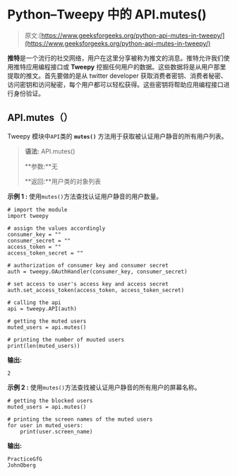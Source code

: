 # Python–Tweepy 中的 API.mutes()

> 原文:[https://www.geeksforgeeks.org/python-api-mutes-in-tweepy/](https://www.geeksforgeeks.org/python-api-mutes-in-tweepy/)

**推特**是一个流行的社交网络，用户在这里分享被称为推文的消息。推特允许我们使用推特应用编程接口或 **Tweepy** 挖掘任何用户的数据。这些数据将是从用户那里提取的推文。首先要做的是从 twitter developer 获取消费者密钥、消费者秘密、访问密钥和访问秘密，每个用户都可以轻松获得。这些密钥将帮助应用编程接口进行身份验证。

## API.mutes（）

Tweepy 模块中`API`类的 **`mutes()`** 方法用于获取被认证用户静音的所有用户列表。

> **语法:** API.mutes()
> 
> **参数:**无
> 
> **返回:**用户类的对象列表

**示例 1 :** 使用`mutes()`方法查找认证用户静音的用户数量。

```
# import the module
import tweepy

# assign the values accordingly
consumer_key = ""
consumer_secret = ""
access_token = ""
access_token_secret = ""

# authorization of consumer key and consumer secret
auth = tweepy.OAuthHandler(consumer_key, consumer_secret)

# set access to user's access key and access secret 
auth.set_access_token(access_token, access_token_secret)

# calling the api 
api = tweepy.API(auth)

# getting the muted users
muted_users = api.mutes()

# printing the number of muuted users
print(len(muted_users))
```

**输出:**

```
2
```

**示例 2 :** 使用`mutes()`方法查找被认证用户静音的所有用户的屏幕名称。

```
# getting the blocked users
muted_users = api.mutes()

# printing the screen names of the muted users
for user in muted_users:
    print(user.screen_name)
```

**输出:**

```
PracticeGfG
JohnOberg

```